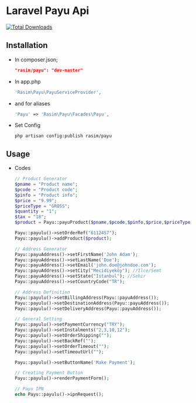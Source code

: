 
Laravel Payu Api
=========


[![Total Downloads](https://poser.pugx.org/rasim/payu/downloads.svg)](https://packagist.org/packages/rasim/payu) 


Installation
----

* In composer.json;

    ```json
    "rasim/payu": "dev-master"
    ```
    
* In app.php

    ```php
    'Rasim\Payu\PayuServiceProvider',
    ```
    
* and for aliases

    ```php
    'Payu' => 'Rasim\Payu\Facades\Payu',
    ```
* Set Config

    ```shell
    php artisan config:publish rasim/payu
    ```

Usage
----

* Codes

    ```php
    // Product Generator
    $pname = "Product name";
    $pcode = "Product code";
    $pinfo = "Product info";
    $price = "9.99";
    $priceType = "GROSS";
    $quantity = "1";
    $tax = "18";
    $product = Payu::payuProduct($pname,$pcode,$pinfo,$price,$priceType,$quantity,$tax);

    Payu::payulu()->setOrderRef("6112457");
    Payu::payulu()->addProduct($product);

    // Address Generator
    Payu::payuAddress()->setFirstName('John Adam');
    Payu::payuAddress()->setLastName('Doe');
    Payu::payuAddress()->setEmail('john.doe@johndoe.com');
    Payu::payuAddress()->setCity("Mecidiyeköy"); //Ilce/Semt
    Payu::payuAddress()->setState("Istanbul"); //Sehir
    Payu::payuAddress()->setCountryCode("TR");

    // Address Definition
    Payu::payulu()->setBillingAddress(Payu::payuAddress());
    Payu::payulu()->setDestinationAddress(Payu::payuAddress());
    Payu::payulu()->setDeliveryAddress(Payu::payuAddress());

    // General Setting
    Payu::payulu()->setPaymentCurrency("TRY");
    Payu::payulu()->setInstalments("2,3,10,12");
    Payu::payulu()->setOrderShipping("");
    Payu::payulu()->setBackRef("");
    Payu::payulu()->setOrderTimeout("");
    Payu::payulu()->setTimeoutUrl("");

    Payu::payulu()->setButtonName('Make Payment');

    // Creating Payment Button
    Payu::payulu()->renderPaymentForm();
    ```
    
    ```php
    // Payu IPN
    echo Payu::payulu()->ipnRequest();
    ```
